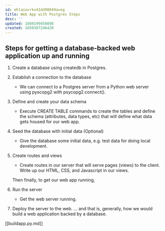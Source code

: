 ```yaml
---
id: ehlasovrkx41dd98049aveg
title: Web App with Postgres Steps
desc: ''
updated: 1689199450898
created: 1650387246420
---
```

## Steps for getting a database-backed web application up and running
1. Create a database using createdb in Postgres.
2. Establish a connection to the database
    - We can connect to a Postgres server from a Python web server using pyscopg2 with psycopg2.connect().
3. Define and create your data schema
    - Execute CREATE TABLE commands to create the tables and define the schema (attributes, data types, etc) that will define what data gets housed for our web app.
4. Seed the database with initial data (Optional) 
    - Give the database some initial data, e.g. test data for doing local development.
5. Create routes and views
    - Create routes in our server that will serve pages (views) to the client. Write up our HTML, CSS, and Javascript in our views. 
    
    Then finally, to get our web app running,

6. Run the server
    - Get the web server running.
7. Deploy the server to the web.
... and that is, generally, how we would build a web application backed by a database.


[[buildapp.py.md]]